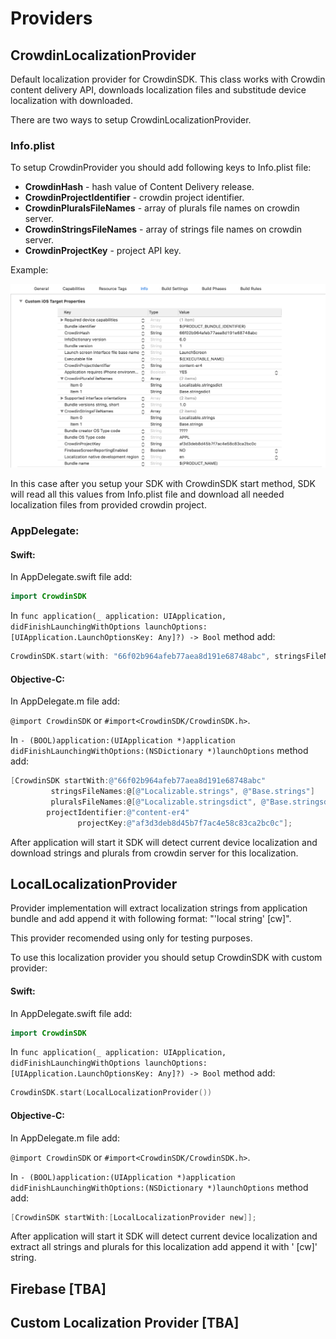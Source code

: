# Providers

## CrowdinLocalizationProvider

Default localization provider for CrowdinSDK. This class works with Crowdin content delivery API, downloads localization files and substitude device localization with downloaded.

There are two ways to setup CrowdinLocalizationProvider. 

### Info.plist

To setup CrowdinProvider you should add following keys to Info.plist file:

- **CrowdinHash** - hash value of Content Delivery release.
- **CrowdinProjectIdentifier** - crowdin project identifier.
- **CrowdinPluralsFileNames** - array of plurals file names on crowdin server.
- **CrowdinStringsFileNames** - array of strings file names on crowdin server.
- **CrowdinProjectKey** - project API key.

Example:

<img src='./Providers/Infoplist.png' width="600"/>

In this case after you setup your SDK with CrowdinSDK start method, SDK will read all this values from Info.plist file and download all needed localization files from provided crowdin project.


### AppDelegate:

#### Swift:

In AppDelegate.swift file add:

```swift
import CrowdinSDK
```

In ```func application(_ application: UIApplication, didFinishLaunchingWithOptions launchOptions: [UIApplication.LaunchOptionsKey: Any]?) -> Bool``` method add: 

```swift
CrowdinSDK.start(with: "66f02b964afeb77aea8d191e68748abc", stringsFileNames: ["Localizable.strings", "Base.strings"], pluralsFileNames: ["Localizable.stringsdict", "Base.stringsdict"], projectIdentifier: "content-er4", projectKey: "af3d3deb8d45b7f7ac4e58c83ca2bc0c")
```

#### Objective-C:
In AppDelegate.m file add:

```@import CrowdinSDK``` or ```#import<CrowdinSDK/CrowdinSDK.h>```.


In ```- (BOOL)application:(UIApplication *)application didFinishLaunchingWithOptions:(NSDictionary *)launchOptions``` method add: 

```objective-c
[CrowdinSDK startWith:@"66f02b964afeb77aea8d191e68748abc"
         stringsFileNames:@[@"Localizable.strings", @"Base.strings"]
         pluralsFileNames:@[@"Localizable.stringsdict", @"Base.stringsdict"]
        projectIdentifier:@"content-er4"
               projectKey:@"af3d3deb8d45b7f7ac4e58c83ca2bc0c"];
```

After application will start it SDK will detect current device localization and download strings and plurals from crowdin server for this localization. 

## LocalLocalizationProvider

Provider implementation will extract localization strings from application bundle and add append it with following format: "'local string' [cw]". 

This provider recomended using only for testing purposes. 

To use this localization provider you should setup CrowdinSDK with custom provider:

#### Swift:

In AppDelegate.swift file add:

```swift
import CrowdinSDK
```

In ```func application(_ application: UIApplication, didFinishLaunchingWithOptions launchOptions: [UIApplication.LaunchOptionsKey: Any]?) -> Bool``` method add: 

```swift
CrowdinSDK.start(LocalLocalizationProvider())
```

#### Objective-C:
In AppDelegate.m file add:

```@import CrowdinSDK``` or ```#import<CrowdinSDK/CrowdinSDK.h>```.


In ```- (BOOL)application:(UIApplication *)application didFinishLaunchingWithOptions:(NSDictionary *)launchOptions``` method add: 

```objective-c
[CrowdinSDK startWith:[LocalLocalizationProvider new]];
```

After application will start it SDK will detect current device localization and extract all strings and plurals for this localization add append it with ' [cw]' string. 

## Firebase [TBA]



## Custom Localization Provider [TBA]